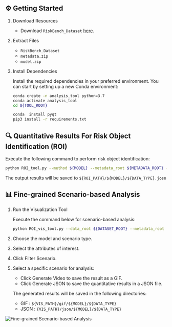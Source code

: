 ## ⚙️ Getting Started

1. Download Resources
   * Download `RiskBench_Dataset` [here](https://nycu1-my.sharepoint.com/:f:/g/personal/ychen_m365_nycu_edu_tw/EviA5ovlh6hPo_ZXEPQjxAQB2R3vNubk3HM1u4ib1VdPFA?e=WHEWdm).
   <!-- * Download `metadata.zip` [here](https://nycu1-my.sharepoint.com/personal/ychen_m365_nycu_edu_tw/_layouts/15/onedrive.aspx?ga=1&id=%2Fpersonal%2Fychen%5Fm365%5Fnycu%5Fedu%5Ftw%2FDocuments%2FRiskBench%2FDATA%5FFOR%5FPlanning%5FAware%5FMetric). -->

2. Extract Files
   * `RiskBench_Dataset`
   * `metadata.zip`
   * `model.zip`
3. Install Dependencies

	Install the required dependencies in your preferred environment. You can start by setting up a new Conda environment:
	```bash
	conda create -n analysis_tool python=3.7
	conda activate analysis_tool
	cd ${TOOL_ROOT}

	conda  install pyqt
	pip3 install -r requirements.txt
	```

## 🔍 Quantitative Results For Risk Object Identification (ROI)


Execute the following command to perform risk object identification:

```bash
python ROI_tool.py --method ${MODEL} --metadata_root ${METADATA_ROOT} --save_result --result_path ${ROI_PATH}
```

The output results will be saved to `${ROI_PATH}/${MODEL}/${DATA_TYPE}.josn`


## 📊 Fine-grained Scenario-based Analysis

1. Run the Visualization Tool
	
	Execute the command below for scenario-based analysis:
	```bash
	python ROI_vis_tool.py --data_root ${DATASET_ROOT} --metadata_root ${METADATA_ROOT} --vis_result_path ${VIS_PATH}
	```
2. Choose the model and scenario type.
3. Select the attributes of interest.
4. Click Filter Scenario.
5. Select a specific scenario for analysis:
    * Click Generate Video to save the result as a GIF.
    * Click Generate JSON to save the quantitative results in a JSON file.

	The generated results will be saved in the following directories:
   * GIF : `${VIS_PATH}/gif/${MODEL}/${DATA_TYPE}`
   * JSON : `{VIS_PATH}/json/${MODEL}/${DATA_TYPE}`


![Fine-grained Scenario-based Analysis](./utils/demo-ROI.gif)

